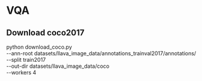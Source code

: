 # VQA
## Download coco2017
python download_coco.py \
  --ann-root datasets/llava_image_data/annotations_trainval2017/annotations/ \
  --split train2017 \
  --out-dir datasets/llava_image_data/coco \
  --workers 4